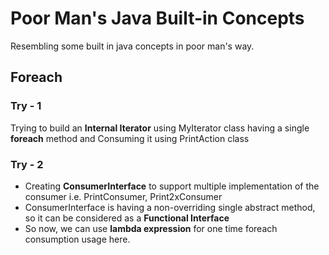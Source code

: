 # Poor Man's Java Built-in Concepts
Resembling some built in java concepts in poor man's way.

## Foreach
### Try - 1
Trying to build an **Internal Iterator** using MyIterator class having a single **foreach** method and Consuming it using PrintAction class 

### Try - 2
- Creating **ConsumerInterface** to support multiple implementation of the consumer  i.e. PrintConsumer, Print2xConsumer
- ConsumerInterface is having a non-overriding single abstract method, so it can be considered as a **Functional Interface**
- So now, we can use **lambda expression** for one time foreach consumption usage here. 
